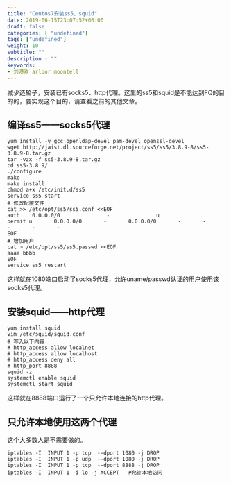 ```yaml
---
title: "Centos7安装ss5、squid"
date: 2019-06-15T23:07:52+08:00
draft: false
categories: [ "undefined"]
tags: ["undefined"]
weight: 10
subtitle: ""
description : ""
keywords:
- 刘港欢 arloor moontell
---
```


减少造轮子，安装已有socks5、http代理。这里的ss5和squid是不能达到FQ的目的的，要实现这个目的，请查看之前的其他文章。
<!--more-->

## 编译ss5——socks5代理

```shell
yum install -y gcc openldap-devel pam-devel openssl-devel
wget http://jaist.dl.sourceforge.net/project/ss5/ss5/3.8.9-8/ss5-3.8.9-8.tar.gz
tar -vzx -f ss5-3.8.9-8.tar.gz
cd ss5-3.8.9/
./configure
make
make install
chmod a+x /etc/init.d/ss5
service ss5 start
# 修改配置文件
cat >> /etc/opt/ss5/ss5.conf <<EOF
auth    0.0.0.0/0               -               u
permit u       0.0.0.0/0       -       0.0.0.0/0       -       -       -       -       -
EOF
# 增加用户
cat > /etc/opt/ss5/ss5.passwd <<EOF
aaaa bbbb
EOF
service ss5 restart
```

这样就在1080端口启动了socks5代理，允许uname/passwd认证的用户使用该socks5代理。

## 安装squid——http代理

```shell
yum install squid
vim /etc/squid/squid.conf
# 写入以下内容
# http_access allow localnet
# http_access allow localhost
# http_access deny all
# http_port 8888
squid -z
systemctl enable squid
systemctl start squid
```

这样就在8888端口运行了一个只允许本地连接的http代理。

## 只允许本地使用这两个代理

这个大多数人是不需要做的。

```shell
iptables -I  INPUT 1 -p tcp  --dport 1080 -j DROP 
iptables -I  INPUT 1 -p udp  --dport 1080 -j DROP
iptables -I  INPUT 1 -p tcp  --dport 8888 -j DROP
iptables -I  INPUT 1 -i lo -j ACCEPT   #允许本地访问
```


